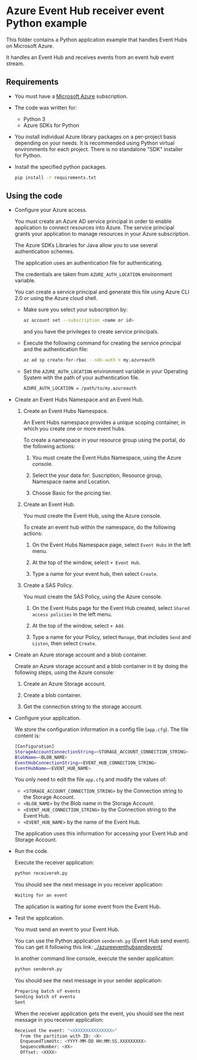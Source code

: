 # Azure Event Hub receiver event Python example

This folder contains a Python application example that handles Event Hubs on Microsoft Azure.

It handles an Event Hub and receives events from an event hub event stream.

## Requirements

* You must have a [Microsoft Azure](https://azure.microsoft.com/) subscription.

* The code was written for:
  * Python 3
  * Azure SDKs for Python

* You install individual Azure library packages on a per-project basis depending on your needs. It is recommended using Python virtual environments for each project. There is no standalone "SDK" installer for Python.

* Install the specified python packages.

  ```bash
  pip install -r requirements.txt
  ```

## Using the code

* Configure your Azure access.

  You must create an Azure AD service principal in order to enable application to connect resources into Azure. The service principal grants your application to manage resources in your Azure subscription.

  The Azure SDKs Libraries for Java allow you to use several authentication schemes.

  The application uses an authentication file for authenticating.

  The credentials are taken from `AZURE_AUTH_LOCATION` environment variable.

  You can create a service principal and generate this file using Azure CLI 2.0 or using the Azure cloud shell.

  * Make sure you select your subscription by:

    ```bash
    az account set --subscription <name or id>
    ```

    and you have the privileges to create service principals.

  * Execute the following command for creating the service principal and the authentication file:
  
    ```bash
    az ad sp create-for-rbac --sdk-auth > my.azureauth
    ```
  
  * Set the `AZURE_AUTH_LOCATION` environment variable in your Operating System with the path of your authentication file.

    ```bash
    AZURE_AUTH_LOCATION = /path/to/my.azureauth
    ```

* Create an Event Hubs Namespace and an Event Hub.

  1. Create an Event Hubs Namespace.

     An Event Hubs namespace provides a unique scoping container, in which you create one or more event hubs.

     To create a namespace in your resource group using the portal, do the following actions:

     1. You must create the Event Hubs Namespace, using the Azure console.

     2. Select the your data for: Suscription, Resource group, Namespace name and Location.

     3. Choose Basic for the pricing tier.

  2. Create an Event Hub.

     You must create the Event Hub, using the Azure console.

     To create an event hub within the namespace, do the following actions:

     1. On the Event Hubs Namespace page, select `Event Hubs` in the left menu.

     2. At the top of the window, select `+ Event Hub`.

     3. Type a name for your event hub, then select `Create`.

  3. Create a SAS Policy.

     You must create the SAS Policy, using the Azure console.

     1. On the Event Hubs page for the Event Hub created, select `Shared access policies` in the left menu.

     2. At the top of the window, select `+ Add`.

     3. Type a name for your Policy, select `Manage`, that includes `Send` and `Listen`, then select `Create`.

* Create an Azure storage account and a blob container.

  Create an Azure storage account and a blob container in it by doing the following steps, using the Azure console:

  1. Create an Azure Storage account.

  2. Create a blob container.

  3. Get the connection string to the storage account.

* Configure your application.

  We store the configuration information in a config file (`app.cfg`). The file content is:

  ```bash
  [Configuration]
  StorageAccountConnectionString=<STORAGE_ACCOUNT_CONNECTION_STRING>
  BlobName=<BLOB_NAME>
  EventHubConnectionString=<EVENT_HUB_CONNECTION_STRING>
  EventHubName=<EVENT_HUB_NAME>
  ```

  You only need to edit the file `app.cfg` and modify the values of:
  
  * `<STORAGE_ACCOUNT_CONNECTION_STRING>` by the Connection string to the Storage Account.
  * `<BLOB_NAME>` by the Blob name in the Storage Account.
  * `<EVENT_HUB_CONNECTION_STRING>` by the Connection string to the Event Hub.
  * `<EVENT_HUB_NAME>` by the name of the Event Hub.
  
  The application uses this information for accessing your Event Hub and Storage Account.

* Run the code.

  Execute the receiver application:

  ```bash
  python receivereh.py
  ```

  You should see the next message in you receiver application:
  
  ```bash
  Waiting for an event
  ```

  The aplication is waiting for some event from the Event Hub.

* Test the application.

  You must send an event to your Event Hub.

  You can use the Python application `sendereh.py` (Event Hub send event). You can get it following this link: [../azureeventhubsendevent/](../azureeventhubsendevent)

  In another command line console, execute the sender application:

  ```bash
  python sendereh.py
  ```

  You should see the next message in your sender application:
  
  ```bash
  Preparing batch of events
  Sending batch of events
  Sent
  ```

  When the receiver application gets the event, you should see the next message in you receiver application:
  
  ```bash
  Received the event: "<XXXXXXXXXXXXXXX>"
    from the partition with ID: <X>
    EnqueuedTimeUtc: <YYYY-MM-DD HH:MM:SS.XXXXXXXXX>
    SequenceNumber: <XX>
    Offset: <XXXX>
  ```
